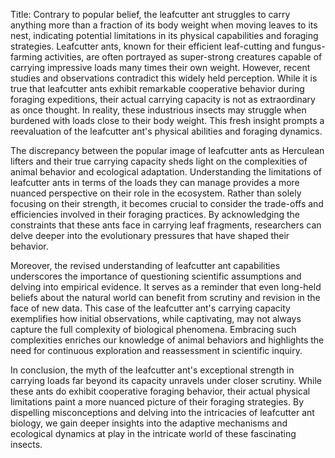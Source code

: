 Title: Contrary to popular belief, the leafcutter ant struggles to carry anything more than a fraction of its body weight when moving leaves to its nest, indicating potential limitations in its physical capabilities and foraging strategies.
Leafcutter ants, known for their efficient leaf-cutting and fungus-farming activities, are often portrayed as super-strong creatures capable of carrying impressive loads many times their own weight. However, recent studies and observations contradict this widely held perception. While it is true that leafcutter ants exhibit remarkable cooperative behavior during foraging expeditions, their actual carrying capacity is not as extraordinary as once thought. In reality, these industrious insects may struggle when burdened with loads close to their body weight. This fresh insight prompts a reevaluation of the leafcutter ant's physical abilities and foraging dynamics.

The discrepancy between the popular image of leafcutter ants as Herculean lifters and their true carrying capacity sheds light on the complexities of animal behavior and ecological adaptation. Understanding the limitations of leafcutter ants in terms of the loads they can manage provides a more nuanced perspective on their role in the ecosystem. Rather than solely focusing on their strength, it becomes crucial to consider the trade-offs and efficiencies involved in their foraging practices. By acknowledging the constraints that these ants face in carrying leaf fragments, researchers can delve deeper into the evolutionary pressures that have shaped their behavior.

Moreover, the revised understanding of leafcutter ant capabilities underscores the importance of questioning scientific assumptions and delving into empirical evidence. It serves as a reminder that even long-held beliefs about the natural world can benefit from scrutiny and revision in the face of new data. This case of the leafcutter ant's carrying capacity exemplifies how initial observations, while captivating, may not always capture the full complexity of biological phenomena. Embracing such complexities enriches our knowledge of animal behaviors and highlights the need for continuous exploration and reassessment in scientific inquiry.

In conclusion, the myth of the leafcutter ant's exceptional strength in carrying loads far beyond its capacity unravels under closer scrutiny. While these ants do exhibit cooperative foraging behavior, their actual physical limitations paint a more nuanced picture of their foraging strategies. By dispelling misconceptions and delving into the intricacies of leafcutter ant biology, we gain deeper insights into the adaptive mechanisms and ecological dynamics at play in the intricate world of these fascinating insects.